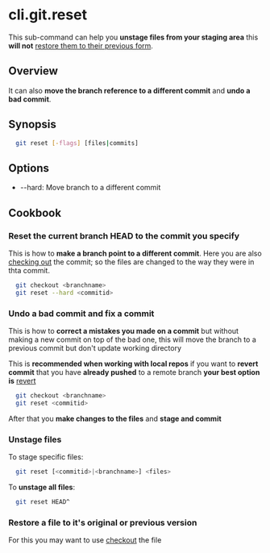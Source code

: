 # cli.git.reset

This sub-command can help you **unstage files from your staging area** this
**will not** [restore them to their previous form](./8m7k.md).

## Overview

It can also **move the branch reference to a different commit** and **undo a
bad commit**.

## Synopsis

```sh
  git reset [-flags] [files|commits]
```

## Options

- --hard: Move branch to a different commit

## Cookbook

### Reset the current branch HEAD to the commit you specify

This is how to **make a branch point to a different commit**. Here you are also
[checking out](./it3j.md) the commit; so the files are changed to the way
they were in thta commit.

```sh
  git checkout <branchname>
  git reset --hard <commitid>
```

### Undo a bad commit and fix a commit

This is how to **correct a mistakes you made on a commit** but without making a
new commit on top of the bad one, this will move the branch to a previous
commit but don't update working directory

This is **recommended when working with local repos** if you want to **revert
commit** that you have **already pushed** to a remote branch **your best option
is** [revert](./36re.md)

```sh
  git checkout <branchname>
  git reset <commitid>
```

After that you **make changes to the files** and **stage and commit**

### Unstage files

To stage specific files:

```sh
  git reset [<commitid>|<branchname>] <files>
```

To **unstage all files**:

```sh
  git reset HEAD^
```

### Restore a file to it's original or previous version

For this you may want to use [checkout](./it3j.md) the file
